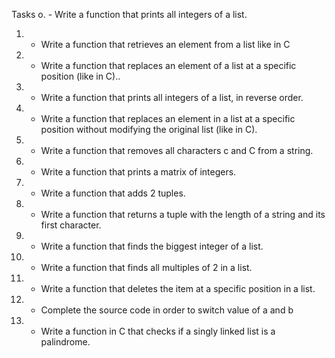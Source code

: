 Tasks
o. - Write a function that prints all integers of a list.
1. - Write a function that retrieves an element from a list like in C
2. - Write a function that replaces an element of a list at a specific position (like in C)..
3. - Write a function that prints all integers of a list, in reverse order.
4. - Write a function that replaces an element in a list at a specific position without modifying the original list (like in C).
5. - Write a function that removes all characters c and C from a string.
6. - Write a function that prints a matrix of integers.
7. - Write a function that adds 2 tuples.
8. - Write a function that returns a tuple with the length of a string and its first character.
9. - Write a function that finds the biggest integer of a list.
10. - Write a function that finds all multiples of 2 in a list.
11. - Write a function that deletes the item at a specific position in a list.
12. - Complete the source code in order to switch value of a and b
13. - Write a function in C that checks if a singly linked list is a palindrome.
